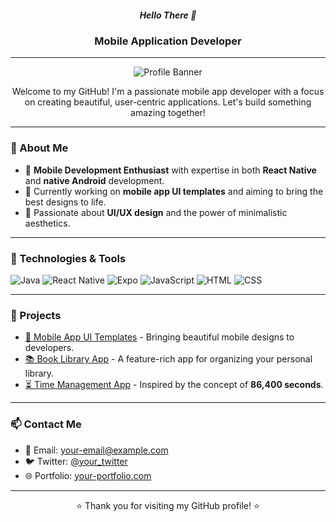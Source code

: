 <div align="center">
  <h5>Hello There 👋</h5>
  
  <h3>Mobile Application Developer</h3>
  
  ---
  
  ![Profile Banner](https://images.unsplash.com/photo-1511376777868-611b54f68947?w=500&auto=format&fit=crop&q=60&ixlib=rb-4.0.3&ixid=M3wxMjA3fDB8MHxzZWFyY2h8MzV8fGNvZGluZ3xlbnwwfDB8MHx8fDA%3D)

  <p>Welcome to my GitHub! I'm a passionate mobile app developer with a focus on creating beautiful, user-centric applications. Let's build something amazing together!</p>
</div>

---

### 🌟 About Me
- 📱 **Mobile Development Enthusiast** with expertise in both **React Native** and **native Android** development.
- 💼 Currently working on **mobile app UI templates** and aiming to bring the best designs to life.
- 🎨 Passionate about **UI/UX design** and the power of minimalistic aesthetics.

---

### 🔧 Technologies & Tools
![Java](https://img.shields.io/badge/-Java-orange?style=flat-square&logo=Java&logoColor=white)
![React Native](https://img.shields.io/badge/-React_Native-blue?style=flat-square&logo=react&logoColor=white)
![Expo](https://img.shields.io/badge/-Expo-black?style=flat-square&logo=expo&logoColor=white)
![JavaScript](https://img.shields.io/badge/-JavaScript-yellow?style=flat-square&logo=javascript&logoColor=white)
![HTML](https://img.shields.io/badge/-HTML5-E34F26?style=flat-square&logo=html5&logoColor=white)
![CSS](https://img.shields.io/badge/-CSS3-1572B6?style=flat-square&logo=css3)

---

### 🚀 Projects
- [📲 Mobile App UI Templates](https://github.com/your-repo) - Bringing beautiful mobile designs to developers.
- [📚 Book Library App](https://play.google.com/store/apps/details?id=your-app) - A feature-rich app for organizing your personal library.
- [⏳ Time Management App](https://github.com/your-repo) - Inspired by the concept of **86,400 seconds**.

---

### 📫 Contact Me
- 📧 Email: [your-email@example.com](mailto:your-email@example.com)
- 🐦 Twitter: [@your_twitter](https://twitter.com/your_twitter)
- 🌐 Portfolio: [your-portfolio.com](https://your-portfolio.com)

---

<div align="center">
  <p>⭐️ Thank you for visiting my GitHub profile! ⭐️</p>
</div>
